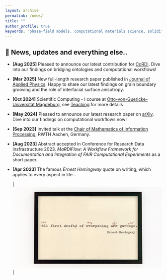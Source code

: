 ```yaml
---
layout: archive
permalink: /news/
title: ""
author_profile: true
keywords: "phase-field models, computational materials science, solidification microstructures"
---
```


## 📢 News, updates and everything else..

*   **[Aug 2025]** Pleased to announce our latest contribution for [CoRDI](https://doi.org/10.5281/zenodo.16735880). Dive into our findings on bridging ontologies and computational workflows!

*   **[Mar 2025]** New full-length research paper published in [Journal of Applied Physics](https://doi.org/10.1063/5.0260488). Happy to share our latest findings on grain boundary grooving and the role of interfacial surface anisotropy. 

*   **[Oct 2024]** Scientific Computing - I course at [Otto-von-Guericke-Universität Magdeburg](https://www.ovgu.de/), see [Teaching](https://vpavan1920.github.io/teaching) for more details

*   **[May 2024]** Pleased to announce our latest research paper on [arXiv](http://arxiv.org/abs/2405.00028). Dive into our findings on computational workflows now!

*   **[Sep 2023]** Invited talk at the [Chair of Mathematics of Information Processing](https://www.mathc.rwth-aachen.de/en/home/home/), RWTH Aachen, Germany. 

*   **[Aug 2023]** Abstract accepted in Conference for Research Data Insfrastructure 2023. *MaRDIFlow: A Workflow Framework for Documentation and Integration of FAIR Computational Experiments* as a short paper. 


*   **[Apr 2023]** The famous *Ernest Hemingway* quote on writing; which applies to every aspect in life...

    | <br/><img src='/images/firstdraft.jpg'> | 
